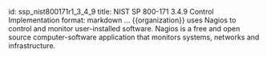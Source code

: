id: ssp_nist800171r1_3_4_9
title: NIST SP 800-171 3.4.9 Control Implementation
format: markdown
...
{{organization}} uses Nagios to control and monitor user-installed software. Nagios is a free and open source computer-software application that monitors systems, networks and infrastructure.

